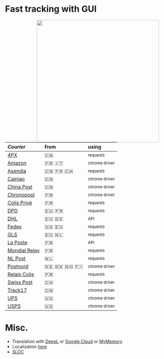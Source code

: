 # Fast tracking with GUI
<img src="https://i.imgur.com/v6LZNJ3.jpg" width="400" align="right">


*Courier* | from | using
:---| :--- | :---
[4PX](http://en.4px.com/) | :cn: | <sub>requests</sub>
[Amazon](https://www.amazon.fr/) | :fr: :it: | <sub>chrome driver</sub>
[Asendia](https://www.asendia.fr/) | :cn: :fr: :switzerland: | <sub>requests</sub>
[Cainiao](https://global.cainiao.com/) | :cn: | <sub>chrome driver</sub>
[China Post](http://yjcx.ems.com.cn/qps/english/yjcx) | :cn: | <sub>chrome driver</sub>
[Chronopost](https://www.chronopost.fr/) | :fr: | <sub>chrome driver</sub>
[Colis Privé](https://www.colisprive.fr/) | :fr: | <sub>requests</sub>
[DPD](https://www.dpd.com/) | :eu: :fr: | <sub>requests</sub>
[DHL](https://www.dhl.com/) | :eu: :de: | <sub>API</sub>
[Fedex](https://www.fedex.com/) | :us: :eu: | <sub>requests</sub> 
[GLS](https://gls-group.eu/) | :eu: :netherlands: | <sub>requests</sub>
[La Poste](https://www.laposte.fr/) | :fr: | <sub>API</sub>
[Mondial Relay](https://www.mondialrelay.fr/) | :fr: | <sub>requests</sub>
[NL Post](https://postnl.post/) | :netherlands: | <sub>requests</sub>
[Postnord](https://postnord.se/) | :sweden: :denmark: :norway: :finland: | <sub>chrome driver</sub>
[Relais Colis](https://www.relaiscolis.com/) | :fr: | <sub>requests</sub>
[Swiss Post](https://www.post.ch/) | :switzerland: | <sub>chrome driver</sub>
[Track17](https://www.17track.net/) | :cn: | <sub>chrome driver</sub>
[UPS](https://www.ups.com/) | :us: | <sub>chrome driver</sub>
[USPS](https://www.usps.com/) | :us: | <sub>chrome driver</sub>

# Misc.
- Translation with [DeepL](https://www.deepl.com/en/docs-api/) _or_ [Google Cloud](https://cloud.google.com/translate) _or_ [MyMemory](https://mymemory.translated.net/doc/spec.php)
- Localization [here](https://github.com/sebdelsol/Suivi/blob/a3363a8791f45714099bf5765edc3ba2b565205d/windows/localization.py)
- [_SLOC_](https://api.codetabs.com/v1/loc/?github=sebdelsol/suivi)
